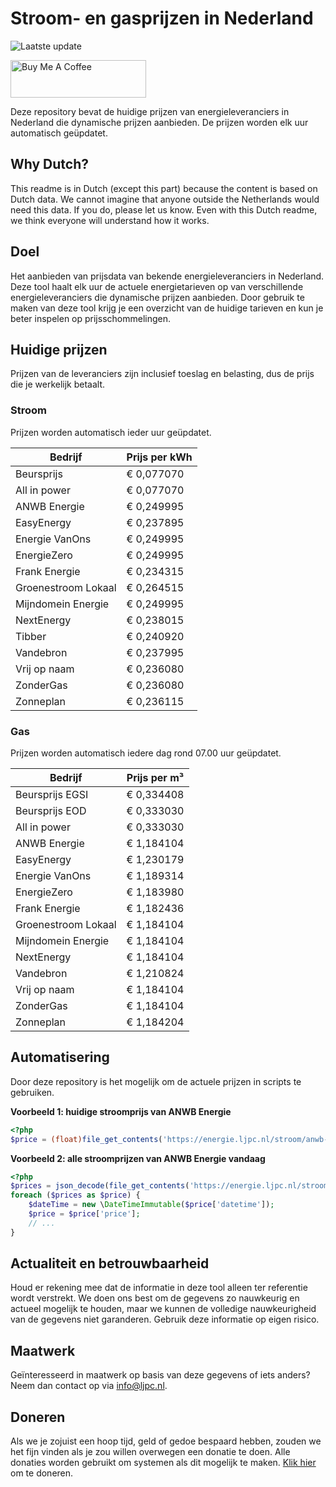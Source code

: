 # Stroom- en gasprijzen in Nederland

![Laatste update](https://img.shields.io/badge/laatste%20update-2025--07--17%2011%3A00%20CET-brightgreen)

<a href="https://www.buymeacoffee.com/Lars-" target="_blank"><img src="https://cdn.buymeacoffee.com/buttons/v2/default-orange.png" alt="Buy Me A Coffee" height="60" style="height: 60px !important;width: 217px !important;" ></a>

Deze repository bevat de huidige prijzen van energieleveranciers in Nederland die dynamische prijzen aanbieden. De prijzen worden elk uur automatisch geüpdatet.

## Why Dutch?

This readme is in Dutch (except this part) because the content is based on Dutch data. We cannot imagine that anyone outside the Netherlands would need this data. If you do, please let us know. Even with this Dutch readme, we think
everyone will understand how it works.

## Doel

Het aanbieden van prijsdata van bekende energieleveranciers in Nederland. Deze tool haalt elk uur de actuele energietarieven op van verschillende energieleveranciers die dynamische prijzen aanbieden. Door gebruik te maken van deze tool
krijg je een overzicht van de huidige tarieven en kun je beter inspelen op prijsschommelingen.

## Huidige prijzen

Prijzen van de leveranciers zijn inclusief toeslag en belasting, dus de prijs die je werkelijk betaalt.

### Stroom

Prijzen worden automatisch ieder uur geüpdatet.

 Bedrijf | Prijs per kWh 
---------|---------------
Beursprijs | € 0,077070
All in power | € 0,077070
ANWB Energie | € 0,249995
EasyEnergy | € 0,237895
Energie VanOns | € 0,249995
EnergieZero | € 0,249995
Frank Energie | € 0,234315
Groenestroom Lokaal | € 0,264515
Mijndomein Energie | € 0,249995
NextEnergy | € 0,238015
Tibber | € 0,240920
Vandebron | € 0,237995
Vrij op naam | € 0,236080
ZonderGas | € 0,236080
Zonneplan | € 0,236115


### Gas

Prijzen worden automatisch iedere dag rond 07.00 uur geüpdatet.

 Bedrijf | Prijs per m³ 
---------|--------------
Beursprijs EGSI | € 0,334408
Beursprijs EOD | € 0,333030
All in power | € 0,333030
ANWB Energie | € 1,184104
EasyEnergy | € 1,230179
Energie VanOns | € 1,189314
EnergieZero | € 1,183980
Frank Energie | € 1,182436
Groenestroom Lokaal | € 1,184104
Mijndomein Energie | € 1,184104
NextEnergy | € 1,184104
Vandebron | € 1,210824
Vrij op naam | € 1,184104
ZonderGas | € 1,184104
Zonneplan | € 1,184204


## Automatisering

Door deze repository is het mogelijk om de actuele prijzen in scripts te gebruiken.

**Voorbeeld 1: huidige stroomprijs van ANWB Energie**

```php
<?php
$price = (float)file_get_contents('https://energie.ljpc.nl/stroom/anwb-energie-nu.txt');

```

**Voorbeeld 2: alle stroomprijzen van ANWB Energie vandaag**

```php
<?php
$prices = json_decode(file_get_contents('https://energie.ljpc.nl/stroom/all-in-power-vandaag.json'),true);
foreach ($prices as $price) {
    $dateTime = new \DateTimeImmutable($price['datetime']);
    $price = $price['price'];
    // ...
}
```

## Actualiteit en betrouwbaarheid

Houd er rekening mee dat de informatie in deze tool alleen ter referentie wordt verstrekt. We doen ons best om de gegevens zo nauwkeurig en actueel mogelijk te houden, maar we kunnen de volledige nauwkeurigheid van de gegevens niet
garanderen. Gebruik deze informatie op eigen risico.

## Maatwerk

Geïnteresseerd in maatwerk op basis van deze gegevens of iets anders? Neem dan contact op
via [info@ljpc.nl](mailto:info@ljpc.nl?subject=Energie%20prijzen).

## Doneren

Als we je zojuist een hoop tijd, geld of gedoe bespaard hebben, zouden we het fijn vinden als je zou willen overwegen een
donatie te doen. Alle donaties worden gebruikt om systemen als dit mogelijk te
maken. [Klik hier](https://www.buymeacoffee.com/Lars-) om te doneren.
